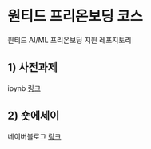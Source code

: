 # 원티드 프리온보딩 코스
원티드 AI/ML 프리온보딩 지원 레포지토리
## 1) 사전과제
ipynb [링크](https://github.com/sangho5o5/wanted_pre_onboarding/blob/main/%EC%9B%90%ED%8B%B0%EB%93%9C%EC%82%AC%EC%A0%84%EA%B3%BC%EC%A0%9C.ipynb)
## 2) 숏에세이
네이버블로그 [링크](https://blog.naver.com/sangho5o5/222643397470)
